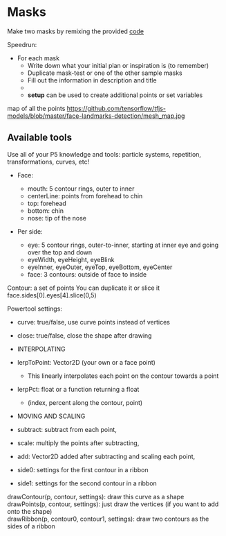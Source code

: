 # Masks

Make two masks by remixing the provided [code](https://glitch.com/edit/#!/galaxykate-a8?path=a6-assignment.md%3A3%3A26)

Speedrun:

* For each mask
  * Write down what your initial plan or inspiration is (to remember)
  * Duplicate mask-test or one of the other sample masks
  * Fill out the information in description and title
  * 
  * **setup** can be used to create additional points or set variables

map of all the points https://github.com/tensorflow/tfjs-models/blob/master/face-landmarks-detection/mesh_map.jpg

## Available tools

Use all of your P5 knowledge and tools: particle systems, repetition, transformations, curves, etc!

* Face:
  * mouth: 5 contour rings, outer to inner
  * centerLine: points from forehead to chin
  * top: forehead 
  * bottom: chin
  * nose: tip of the nose


* Per side:
  * eye: 5 contour rings, outer-to-inner, starting at inner eye and going over the top and down
  * eyeWidth, eyeHeight, eyeBlink
  * eyeInner, eyeOuter, eyeTop, eyeBottom, eyeCenter
  * face: 3 contours: outside of face to inside
  
  
Contour: a set of points
You can duplicate it or slice it 
face.sides[0].eyes[4].slice(0,5)

Powertool settings:

* curve: true/false, use curve points instead of vertices
* close: true/false, close the shape after drawing

* INTERPOLATING
* lerpToPoint: Vector2D (your own or a face point)
  * This linearly interpolates each point on the contour towards a point
* lerpPct: float or a function returning a float
  * (index, percent along the contour, point)
  
* MOVING AND SCALING
* subtract: subtract from each point,
* scale: multiply the points after subtracting,
* add: Vector2D added after subtracting and scaling each point,
* side0: settings for the first contour in a ribbon
* side1: settings for the second contour in a ribbon

drawContour(p, contour, settings): draw this curve as a shape  
drawPoints(p, contour, settings): just draw the vertices (if you want to add onto the shape)  
drawRibbon(p, contour0, contour1, settings): draw two contours as the sides of a ribbon


  